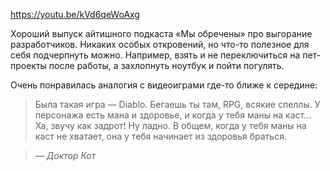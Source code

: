 ﻿https://youtu.be/kVd6qeWoAxg

Хороший выпуск айтишного подкаста «Мы обречены» про выгорание разработчиков. Никаких особых откровений, но что-то полезное для себя подчерпнуть можно. Например, взять и не переключиться на пет-проекты после работы, а захлопнуть ноутбук и пойти погулять.

Очень понравилась аналогия с видеоиграми где-то ближе к середине:

> Была такая игра — Diablo. Бегаешь ты там, RPG, всякие спеллы. У персонажа есть мана и здоровье, и когда у тебя маны на каст… Ха, звучу как задрот! Ну ладно. В общем, когда у тебя маны на каст не хватает, она у тебя начинает из здоровья браться.

> *— Доктор Кот*